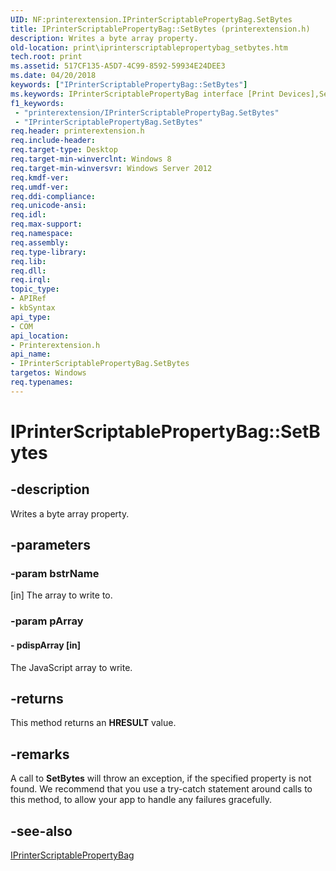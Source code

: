 ```yaml
---
UID: NF:printerextension.IPrinterScriptablePropertyBag.SetBytes
title: IPrinterScriptablePropertyBag::SetBytes (printerextension.h)
description: Writes a byte array property.
old-location: print\iprinterscriptablepropertybag_setbytes.htm
tech.root: print
ms.assetid: 517CF135-A5D7-4C99-8592-59934E24DEE3
ms.date: 04/20/2018
keywords: ["IPrinterScriptablePropertyBag::SetBytes"]
ms.keywords: IPrinterScriptablePropertyBag interface [Print Devices],SetBytes method, IPrinterScriptablePropertyBag.SetBytes, IPrinterScriptablePropertyBag::SetBytes, SetBytes, SetBytes method [Print Devices], SetBytes method [Print Devices],IPrinterScriptablePropertyBag interface, print.iprinterscriptablepropertybag_setbytes, printerextension/IPrinterScriptablePropertyBag::SetBytes
f1_keywords:
 - "printerextension/IPrinterScriptablePropertyBag.SetBytes"
 - "IPrinterScriptablePropertyBag.SetBytes"
req.header: printerextension.h
req.include-header: 
req.target-type: Desktop
req.target-min-winverclnt: Windows 8
req.target-min-winversvr: Windows Server 2012
req.kmdf-ver: 
req.umdf-ver: 
req.ddi-compliance: 
req.unicode-ansi: 
req.idl: 
req.max-support: 
req.namespace: 
req.assembly: 
req.type-library: 
req.lib: 
req.dll: 
req.irql: 
topic_type:
- APIRef
- kbSyntax
api_type:
- COM
api_location:
- Printerextension.h
api_name:
- IPrinterScriptablePropertyBag.SetBytes
targetos: Windows
req.typenames: 
---
```


# IPrinterScriptablePropertyBag::SetBytes


## -description


Writes a byte array property.


## -parameters




### -param bstrName 
[in]
The array to write to.


### -param pArray






#### - pdispArray [in]

The JavaScript array to write.


## -returns



This method returns an <b>HRESULT</b> value.




## -remarks



A call to <b>SetBytes</b> will throw an exception, if the specified property is not found. We recommend that you use a try-catch statement around calls to this method, to allow your app to handle any failures gracefully.




## -see-also




<a href="https://docs.microsoft.com/windows-hardware/drivers/ddi/printerextension/nn-printerextension-iprinterscriptablepropertybag">IPrinterScriptablePropertyBag</a>
 

 

